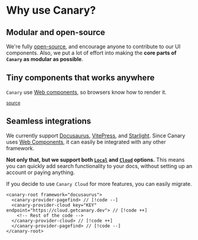 <script setup>
import Headline from '../../../components/Headline.vue'
import SizeChart from '../../../components/SizeChart.vue'
import Demo from '../../../components/Demo.vue'

import { data as canarySearch } from '../../../data/size_canary_search.data.js'
import { data as canaryAll } from '../../../data/size_canary_all.data.js'
import { data as docsearch } from '../../../data/size_docsearch.data.js'
import { data as inkeep } from '../../../data/size_inkeep.data.js'
import { data as kapa } from '../../../data/size_kapa.data.js'
import { data as mendable } from '../../../data/size_mendable.data.js'

const packages = {
    "@docsearch/js": docsearch.size,
    '🐤@getcanary/web (Search)': canarySearch.size,
    '🐤@getcanary/web (Search + Ask)': canaryAll.size,
    "kapa-widget.bundle.js": kapa.size,
    "@mendable/search": mendable.size,
    "@inkeep/uikit-js": inkeep.size,
}
</script>

# Why use Canary?

## Modular and open-source

We're fully [open-source](https://github.com/fastrepl/canary), and encourage anyone to contribute to our UI components. Also, we put a lot of effort into making the **core parts of `Canary` as modular as possible**.

## Tiny components that works anywhere

`Canary` use [Web components](https://developer.mozilla.org/en-US/docs/Web/Web_Components), so browsers know how to render it.

<sub><a href="https://github.com/fastrepl/canary/tree/main/js/apps/docs/data">source</a></sub>

<SizeChart 
title="Bundle size (Uncompressed)"
:labels="Object.keys(packages)"
:values="Object.values(packages)"
/>

## Seamless integrations

We currently support [Docusaurus](https://docusaurus.io/), [VitePress](https://vitepress.dev/), and [Starlight](https://starlight.astro.build/). Since Canary uses [Web Components](https://developer.mozilla.org/en-US/docs/Web/Web_Components), it can easily be integrated with any other framework.

**Not only that, but we support both [`Local`](/docs/local/intro) and [`Cloud`](/docs/cloud/intro) options.**
This means you can quickly add search functionality to your docs, without setting up an account or paying anything.

If you decide to use `Canary Cloud` for more features, you can easily migrate.

```html-vue
<canary-root framework="docusaurus">
  <canary-provider-pagefind> // [!code --]
  <canary-provider-cloud key="KEY" endpoint="https://cloud.getcanary.dev"> // [!code ++]
    <!-- Rest of the code -->
  </canary-provider-cloud> // [!code ++]
  </canary-provider-pagefind> // [!code --]
</canary-root>
```
